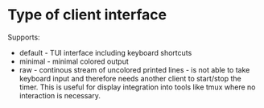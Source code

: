 # Type of client interface

Supports:

  * default - TUI interface including keyboard shortcuts
  * minimal - minimal colored output
  * raw - continous stream of uncolored printed lines - is not able to take keyboard input
  and therefore needs another client to start/stop the timer. This is useful for display
  integration into tools like tmux where no interaction is necessary.
